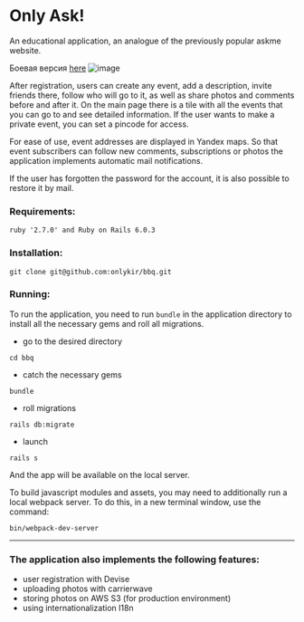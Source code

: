 Only Ask!
=====================
An educational application, an analogue of the previously popular askme website.

Боевая версия  [here](https://onlyask.herokuapp.com/)
![image](https://user-images.githubusercontent.com/71513174/117353340-ac212180-aeb8-11eb-8485-cae4fdca1fda.png)

After registration, users can create any event, add a description, invite friends there, follow who will go to it, 
as well as share photos and comments before and after it.
On the main page there is a tile with all the events that you can go to and see detailed information.
If the user wants to make a private event, you can set a pincode for access.

For ease of use, event addresses are displayed in Yandex maps.
So that event subscribers can follow new comments, subscriptions or photos
the application implements automatic mail notifications.

If the user has forgotten the password for the account, it is also possible to restore it by mail.

### Requirements:
```
ruby '2.7.0' and Ruby on Rails 6.0.3
```

### Installation:
```
git clone git@github.com:onlykir/bbq.git
```

### Running:
To run the application, you need to run `bundle` in the application directory to install all the necessary gems and roll all migrations.

+ go to the desired directory
```
cd bbq
```
+ catch the necessary gems
```
bundle
``` 
+ roll migrations
```
rails db:migrate
``` 
+ launch
```
rails s
``` 
And the app will be available on the local server.

To build javascript modules and assets, you may need to additionally run a local webpack server.
To do this, in a new terminal window, use the command:
```
bin/webpack-dev-server
``` 
-----------------------------------
### The application also implements the following features:
+ user registration with Devise
+ uploading photos with carrierwave
+ storing photos on AWS S3 (for production environment)
+ using internationalization I18n
